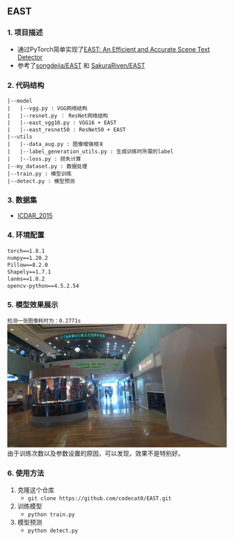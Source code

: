 ## EAST
### 1. 项目描述
- 通过PyTorch简单实现了[EAST: An Efficient and Accurate Scene Text Detector](https://openaccess.thecvf.com/content_cvpr_2017/papers/Zhou_EAST_An_Efficient_CVPR_2017_paper.pdf)
- 参考了[songdejia/EAST](https://github.com/songdejia/EAST) 和 [SakuraRiven/EAST](https://github.com/SakuraRiven/EAST)
### 2. 代码结构
```
|--model
|   |--vgg.py : VGG网络结构
|   |--resnet.py ： ResNet网络结构
|   |--east_vgg16.py : VGG16 + EAST 
|   |--east_resnet50 : ResNet50 + EAST
|--utils
|   |--data_aug.py : 图像增强相关
|   |--label_generation_utils.py : 生成训练时所需的label
|   |--loss.py : 损失计算
|--my_dataset.py : 数据处理
|--train.py : 模型训练
|--detect.py : 模型预测
```
### 3. 数据集
- [ICDAR_2015](https://rrc.cvc.uab.es/?ch=4&com=downloads)

### 4. 环境配置
```
torch==1.8.1
numpy==1.20.2
Pillow==8.2.0
Shapely==1.7.1
lanms==1.0.2
opencv-python==4.5.2.54
```

### 5. 模型效果展示
`检测一张图像耗时为：0.2771s`
![](./detect_test/res.bmp)
由于训练次数以及参数设置的原因，可以发现，效果不是特别好。

### 6. 使用方法
1. 克隆这个仓库
    - `git clone https://github.com/codecat0/EAST.git`
2. 训练模型
    - `python train.py`
3. 模型预测
    - `python detect.py`